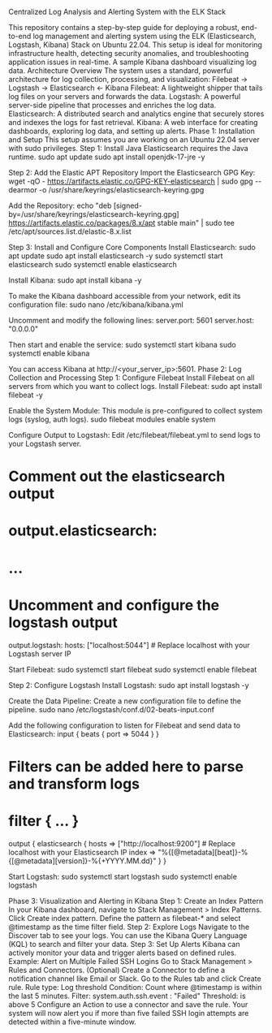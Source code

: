 Centralized Log Analysis and Alerting System with the ELK Stack

This repository contains a step-by-step guide for deploying a robust, end-to-end log management and alerting system using the ELK (Elasticsearch, Logstash, Kibana) Stack on Ubuntu 22.04. This setup is ideal for monitoring infrastructure health, detecting security anomalies, and troubleshooting application issues in real-time.
A sample Kibana dashboard visualizing log data.
Architecture Overview
The system uses a standard, powerful architecture for log collection, processing, and visualization:
Filebeat → Logstash → Elasticsearch ← Kibana
Filebeat: A lightweight shipper that tails log files on your servers and forwards the data.
Logstash: A powerful server-side pipeline that processes and enriches the log data.
Elasticsearch: A distributed search and analytics engine that securely stores and indexes the logs for fast retrieval.
Kibana: A web interface for creating dashboards, exploring log data, and setting up alerts.
Phase 1: Installation and Setup
This setup assumes you are working on an Ubuntu 22.04 server with sudo privileges.
Step 1: Install Java
Elasticsearch requires the Java runtime.
sudo apt update
sudo apt install openjdk-17-jre -y

Step 2: Add the Elastic APT Repository
Import the Elasticsearch GPG Key:
wget -qO - https://artifacts.elastic.co/GPG-KEY-elasticsearch | sudo gpg --dearmor -o /usr/share/keyrings/elasticsearch-keyring.gpg


Add the Repository:
echo "deb [signed-by=/usr/share/keyrings/elasticsearch-keyring.gpg] https://artifacts.elastic.co/packages/8.x/apt stable main" | sudo tee /etc/apt/sources.list.d/elastic-8.x.list


Step 3: Install and Configure Core Components
Install Elasticsearch:
sudo apt update
sudo apt install elasticsearch -y
sudo systemctl start elasticsearch
sudo systemctl enable elasticsearch


Install Kibana:
sudo apt install kibana -y


To make the Kibana dashboard accessible from your network, edit its configuration file:
sudo nano /etc/kibana/kibana.yml


Uncomment and modify the following lines:
server.port: 5601
server.host: "0.0.0.0"


Then start and enable the service:
sudo systemctl start kibana
sudo systemctl enable kibana


You can access Kibana at http://<your_server_ip>:5601.
Phase 2: Log Collection and Processing
Step 1: Configure Filebeat
Install Filebeat on all servers from which you want to collect logs.
Install Filebeat:
sudo apt install filebeat -y


Enable the System Module: This module is pre-configured to collect system logs (syslog, auth logs).
sudo filebeat modules enable system


Configure Output to Logstash: Edit /etc/filebeat/filebeat.yml to send logs to your Logstash server.
# Comment out the elasticsearch output
# output.elasticsearch:
  # ...

# Uncomment and configure the logstash output
output.logstash:
  hosts: ["localhost:5044"] # Replace localhost with your Logstash server IP


Start Filebeat:
sudo systemctl start filebeat
sudo systemctl enable filebeat


Step 2: Configure Logstash
Install Logstash:
sudo apt install logstash -y


Create the Data Pipeline: Create a new configuration file to define the pipeline.
sudo nano /etc/logstash/conf.d/02-beats-input.conf


Add the following configuration to listen for Filebeat and send data to Elasticsearch:
input {
  beats {
    port => 5044
  }
}

# Filters can be added here to parse and transform logs
# filter { ... }

output {
  elasticsearch {
    hosts => ["http://localhost:9200"] # Replace localhost with your Elasticsearch IP
    index => "%{[@metadata][beat]}-%{[@metadata][version]}-%{+YYYY.MM.dd}"
  }
}


Start Logstash:
sudo systemctl start logstash
sudo systemctl enable logstash


Phase 3: Visualization and Alerting in Kibana
Step 1: Create an Index Pattern
In your Kibana dashboard, navigate to Stack Management > Index Patterns.
Click Create index pattern.
Define the pattern as filebeat-* and select @timestamp as the time filter field.
Step 2: Explore Logs
Navigate to the Discover tab to see your logs. You can use the Kibana Query Language (KQL) to search and filter your data.
Step 3: Set Up Alerts
Kibana can actively monitor your data and trigger alerts based on defined rules.
Example: Alert on Multiple Failed SSH Logins
Go to Stack Management > Rules and Connectors.
(Optional) Create a Connector to define a notification channel like Email or Slack.
Go to the Rules tab and click Create rule.
Rule type: Log threshold
Condition: Count where @timestamp is within the last 5 minutes.
Filter: system.auth.ssh.event : "Failed"
Threshold: is above 5
Configure an Action to use a connector and save the rule.
Your system will now alert you if more than five failed SSH login attempts are detected within a five-minute window.
